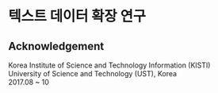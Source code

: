 # 텍스트 데이터 확장 연구





## Acknowledgement
Korea Institute of Science and Technology Information (KISTI) <br>
University of Science and Technology (UST), Korea <br>
2017.08 ~ 10

